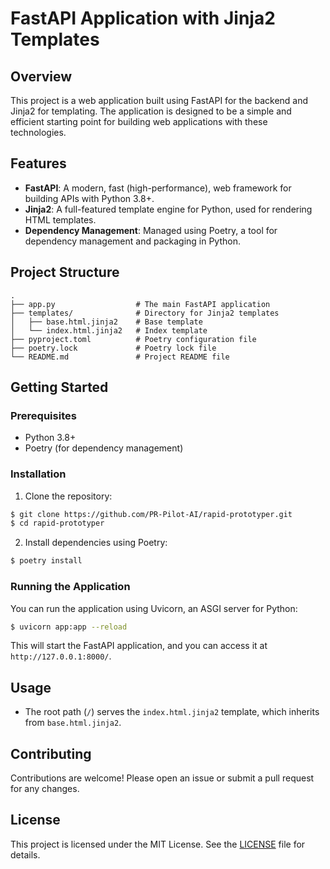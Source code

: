 # FastAPI Application with Jinja2 Templates

## Overview
This project is a web application built using FastAPI for the backend and Jinja2 for templating. The application is designed to be a simple and efficient starting point for building web applications with these technologies.

## Features
- **FastAPI**: A modern, fast (high-performance), web framework for building APIs with Python 3.8+.
- **Jinja2**: A full-featured template engine for Python, used for rendering HTML templates.
- **Dependency Management**: Managed using Poetry, a tool for dependency management and packaging in Python.

## Project Structure
```
.
├── app.py                  # The main FastAPI application
├── templates/              # Directory for Jinja2 templates
│   ├── base.html.jinja2    # Base template
│   └── index.html.jinja2   # Index template
├── pyproject.toml          # Poetry configuration file
├── poetry.lock             # Poetry lock file
└── README.md               # Project README file
```

## Getting Started

### Prerequisites
- Python 3.8+
- Poetry (for dependency management)

### Installation
1. Clone the repository:
```bash
$ git clone https://github.com/PR-Pilot-AI/rapid-prototyper.git
$ cd rapid-prototyper
```
2. Install dependencies using Poetry:
```bash
$ poetry install
```

### Running the Application
You can run the application using Uvicorn, an ASGI server for Python:
```bash
$ uvicorn app:app --reload
```
This will start the FastAPI application, and you can access it at `http://127.0.0.1:8000/`.

## Usage
- The root path (`/`) serves the `index.html.jinja2` template, which inherits from `base.html.jinja2`.

## Contributing
Contributions are welcome! Please open an issue or submit a pull request for any changes.

## License
This project is licensed under the MIT License. See the [LICENSE](LICENSE) file for details.

